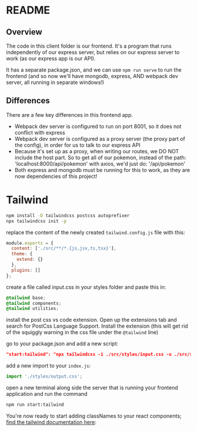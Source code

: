# README

## Overview

The code in this client folder is our frontend. It's a program that runs independently of our express server, but relies on our express server to work (as our express app is our API).

It has a separate package.json, and we can use `npm run serve` to run the frontend (and so now we'll have mongodb, express, AND webpack dev server, all running in separate windows!)

## Differences

There are a few key differences in this frontend app.

- Webpack dev server is configured to run on port 8001, so it does not conflict with express
- Webpack dev server is configured as a proxy server (the proxy part of the config), in order for us to talk to our express API
- Because it's set up as a proxy, when writing our routes, we DO NOT include the host part. So to get all of our pokemon, instead of the path: 'localhost:8000/api/pokemon' with axios, we'd just do: '/api/pokemon'
- Both express and mongodb must be running for this to work, as they are now dependencies of this project!

# Tailwind

```bash
npm install -D tailwindcss postcss autoprefixer
npx tailwindcss init -p
```

replace the content of the newly created `tailwind.config.js` file with this:

```js
module.exports = {
  content: ['./src/**/*.{js,jsx,ts,tsx}'],
  theme: {
    extend: {}
  },
  plugins: []
};
```

create a file called input.css in your styles folder and paste this in:

```css
@tailwind base;
@tailwind components;
@tailwind utilities;
```

install the post css vs code extension. Open up the extensions tab and search for PostCss Language Support. Install the extension (this will get rid of the squiggly warning in the css file under the `@tailwind` line)

go to your package.json and add a new script:

```json
"start:tailwind": "npx tailwindcss -i ./src/styles/input.css -o ./src/styles/output.css --watch
```

add a new import to your `index.js`:

```js
import './styles/output.css';
```

open a new terminal along side the server that is running your frontend application and run the command

```bash
npm run start:tailwind
```

You're now ready to start adding classNames to your react components; [find the tailwind documentation here](https://tailwindcss.com/):
